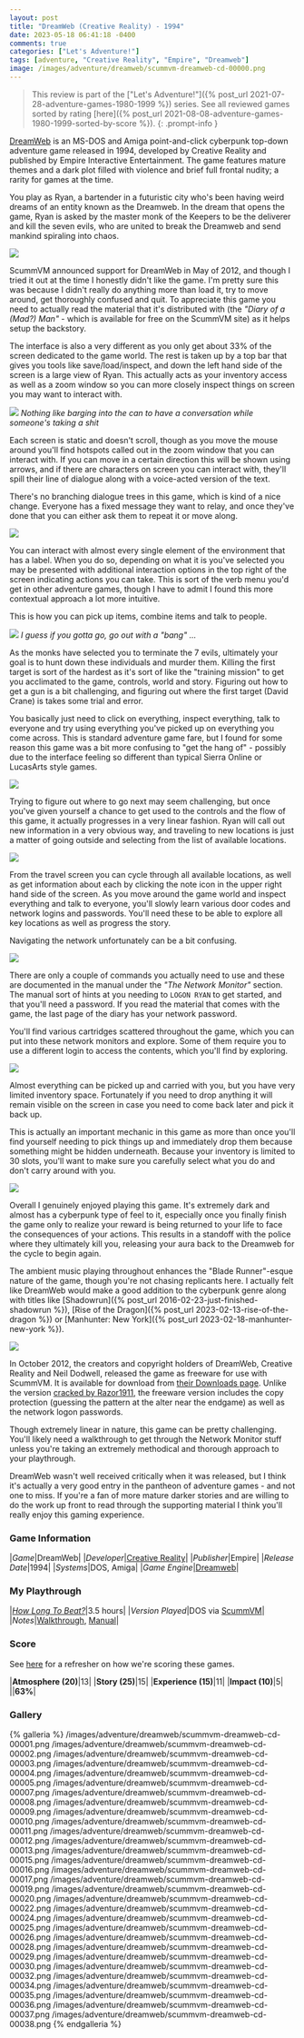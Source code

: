 ```yaml
---
layout: post
title: "DreamWeb (Creative Reality) - 1994"
date: 2023-05-18 06:41:18 -0400
comments: true
categories: ["Let's Adventure!"]
tags: [adventure, "Creative Reality", "Empire", "Dreamweb"]
image: /images/adventure/dreamweb/scummvm-dreamweb-cd-00000.png
---
```

> This review is part of the ["Let's Adventure!"]({% post_url 2021-07-28-adventure-games-1980-1999 %}) series. See all reviewed games sorted by rating [here]({% post_url 2021-08-08-adventure-games-1980-1999-sorted-by-score %}).
{: .prompt-info }

[DreamWeb](https://en.wikipedia.org/wiki/DreamWeb) is an MS-DOS and Amiga point-and-click cyberpunk top-down adventure game released in 1994, developed by Creative Reality and published by Empire Interactive Entertainment. The game features mature themes and a dark plot filled with violence and brief full frontal nudity; a rarity for games at the time.

You play as Ryan, a bartender in a futuristic city who's been having weird dreams of an entity known as the Dreamweb. In the dream that opens the game, Ryan is asked by the master monk of the Keepers to be the deliverer and kill the seven evils, who are united to break the Dreamweb and send mankind spiraling into chaos.

![](/images/adventure/dreamweb/scummvm-dreamweb-cd-00031.png)

ScummVM announced support for DreamWeb in May of 2012, and though I tried it out at the time I honestly didn't like the game. I'm pretty sure this was because I didn't really do anything more than load it, try to move around, get thoroughly confused and quit. To appreciate this game you need to actually read the material that it's distributed with (the _"Diary of a (Mad?) Man"_ - which is available for free on the ScummVM site) as it helps setup the backstory.

The interface is also a very different as you only get about 33% of the screen dedicated to the game world. The rest is taken up by a top bar that gives you tools like save/load/inspect, and down the left hand side of the screen is a large view of Ryan. This actually acts as your inventory access as well as a zoom window so you can more closely inspect things on screen you may want to interact with.

![](/images/adventure/dreamweb/scummvm-dreamweb-cd-00006.png)
_Nothing like barging into the can to have a conversation while someone's taking a shit_

Each screen is static and doesn't scroll, though as you move the mouse around you'll find hotspots called out in the zoom window that you can interact with. If you can move in a certain direction this will be shown using arrows, and if there are characters on screen you can interact with, they'll spill their line of dialogue along with a voice-acted version of the text.

There's no branching dialogue trees in this game, which is kind of a nice change. Everyone has a fixed message they want to relay, and once they've done that you can either ask them to repeat it or move along.

![](/images/adventure/dreamweb/scummvm-dreamweb-cd-00014.png)

You can interact with almost every single element of the environment that has a label. When you do so, depending on what it is you've selected you may be presented with additional interaction options in the top right of the screen indicating actions you can take. This is sort of the verb menu you'd get in other adventure games, though I have to admit I found this more contextual approach a lot more intuitive.

This is how you can pick up items, combine items and talk to people.

![](/images/adventure/dreamweb/scummvm-dreamweb-cd-00018.png)
_I guess if you gotta go, go out with a "bang" ..._

As the monks have selected you to terminate the 7 evils, ultimately your goal is to hunt down these individuals and murder them. Killing the first target is sort of the hardest as it's sort of like the "training mission" to get you acclimated to the game, controls, world and story. Figuring out how to get a gun is a bit challenging, and figuring out where the first target (David Crane) is takes some trial and error.

You basically just need to click on everything, inspect everything, talk to everyone and try using everything you've picked up on everything you come across. This is standard adventure game fare, but I found for some reason this game was a bit more confusing to "get the hang of" - possibly due to the interface feeling so different than typical Sierra Online or LucasArts style games.

![](/images/adventure/dreamweb/scummvm-dreamweb-cd-00027.png)

Trying to figure out where to go next may seem challenging, but once you've given yourself a chance to get used to the controls and the flow of this game, it actually progresses in a very linear fashion. Ryan will call out new information in a very obvious way, and traveling to new locations is just a matter of going outside and selecting from the list of available locations.

![](/images/adventure/dreamweb/scummvm-dreamweb-cd-00033.png)

From the travel screen you can cycle through all available locations, as well as get information about each by clicking the note icon in the upper right hand side of the screen. As you move around the game world and inspect everything and talk to everyone, you'll slowly learn various door codes and network logins and passwords. You'll need these to be able to explore all key locations as well as progress the story.

Navigating the network unfortunately can be a bit confusing.

![](/images/adventure/dreamweb/scummvm-dreamweb-cd-00021.png)

There are only a couple of commands you actually need to use and these are documented in the manual under the _"The Network Monitor"_ section. The manual sort of hints at you needing to `LOGON RYAN` to get started, and that you'll need a password. If you read the material that comes with the game, the last page of the diary has your network password.

You'll find various cartridges scattered throughout the game, which you can put into these network monitors and explore. Some of them require you to use a different login to access the contents, which you'll find by exploring.

![](/images/adventure/dreamweb/scummvm-dreamweb-cd-00023.png)

Almost everything can be picked up and carried with you, but you have very limited inventory space. Fortunately if you need to drop anything it will remain visible on the screen in case you need to come back later and pick it back up.

This is actually an important mechanic in this game as more than once you'll find yourself needing to pick things up and immediately drop them because something might be hidden underneath. Because your inventory is limited to 30 slots, you'll want to make sure you carefully select what you do and don't carry around with you.

![](/images/adventure/dreamweb/scummvm-dreamweb-cd-00039.png)

Overall I genuinely enjoyed playing this game. It's extremely dark and almost has a cyberpunk type of feel to it, especially once you finally finish the game only to realize your reward is being returned to your life to face the consequences of your actions. This results in a standoff with the police where they ultimately kill you, releasing your aura back to the Dreamweb for the cycle to begin again.

The ambient music playing throughout enhances the "Blade Runner"-esque nature of the game, though you're not chasing replicants here. I actually felt like DreamWeb would make a good addition to the cyberpunk genre along with titles like [Shadowrun]({% post_url 2016-02-23-just-finished-shadowrun %}), [Rise of the Dragon]({% post_url 2023-02-13-rise-of-the-dragon %}) or [Manhunter: New York]({% post_url 2023-02-18-manhunter-new-york %}).

![](/images/adventure/dreamweb/scummvm-dreamweb-cd-00040.png)

In October 2012, the creators and copyright holders of DreamWeb, Creative Reality and Neil Dodwell, released the game as freeware for use with ScummVM. It is available for download from [their Downloads page](https://www.scummvm.org/games/#games-dreamweb:dreamweb). Unlike the version [cracked by Razor1911](http://www.textfiles.com/piracy/RAZOR/dream.nfo), the freeware version includes the copy protection (guessing the pattern at the alter near the endgame) as well as the network logon passwords.

Though extremely linear in nature, this game can be pretty challenging. You'll likely need a walkthrough to get through the Network Monitor stuff unless you're taking an extremely methodical and thorough approach to your playthrough.

DreamWeb wasn't well received critically when it was released, but I think it's actually a very good entry in the pantheon of adventure games - and not one to miss. If you're a fan of more mature darker stories and are willing to do the work up front to read through the supporting material I think you'll really enjoy this gaming experience.

### Game Information

|*Game*|DreamWeb|
|*Developer*|[Creative Reality](https://www.mobygames.com/company/1331/creative-reality/)|
|*Publisher*|Empire|
|*Release Date*|1994|
|*Systems*|DOS, Amiga|
|*Game Engine*|[Dreamweb](https://wiki.scummvm.org/index.php/Dreamweb)|

### My Playthrough

|[*How Long To Beat?*](https://howlongtobeat.com/game/2882)|3.5 hours|
|*Version Played*|DOS via [ScummVM](https://www.scummvm.org/)|
|*Notes*|[Walkthrough](https://www.walkthroughking.com/text/dreamweb.aspx), [Manual](https://www.starehry.eu/download/adventure/docs/Dreamweb-Manual.pdf)|

### Score

See [here](https://www.alexbevi.com/blog/2021/07/28/adventure-games-1980-1999/#scoring) for a refresher on how we're scoring these games.

|**Atmosphere (20)**|13|
|**Story (25)**|15|
|**Experience (15)**|11|
|**Impact (10)**|5|
||**63%**|

### Gallery

{% galleria %}
/images/adventure/dreamweb/scummvm-dreamweb-cd-00001.png
/images/adventure/dreamweb/scummvm-dreamweb-cd-00002.png
/images/adventure/dreamweb/scummvm-dreamweb-cd-00003.png
/images/adventure/dreamweb/scummvm-dreamweb-cd-00004.png
/images/adventure/dreamweb/scummvm-dreamweb-cd-00005.png
/images/adventure/dreamweb/scummvm-dreamweb-cd-00007.png
/images/adventure/dreamweb/scummvm-dreamweb-cd-00008.png
/images/adventure/dreamweb/scummvm-dreamweb-cd-00009.png
/images/adventure/dreamweb/scummvm-dreamweb-cd-00010.png
/images/adventure/dreamweb/scummvm-dreamweb-cd-00011.png
/images/adventure/dreamweb/scummvm-dreamweb-cd-00012.png
/images/adventure/dreamweb/scummvm-dreamweb-cd-00013.png
/images/adventure/dreamweb/scummvm-dreamweb-cd-00015.png
/images/adventure/dreamweb/scummvm-dreamweb-cd-00016.png
/images/adventure/dreamweb/scummvm-dreamweb-cd-00017.png
/images/adventure/dreamweb/scummvm-dreamweb-cd-00019.png
/images/adventure/dreamweb/scummvm-dreamweb-cd-00020.png
/images/adventure/dreamweb/scummvm-dreamweb-cd-00022.png
/images/adventure/dreamweb/scummvm-dreamweb-cd-00024.png
/images/adventure/dreamweb/scummvm-dreamweb-cd-00025.png
/images/adventure/dreamweb/scummvm-dreamweb-cd-00026.png
/images/adventure/dreamweb/scummvm-dreamweb-cd-00028.png
/images/adventure/dreamweb/scummvm-dreamweb-cd-00029.png
/images/adventure/dreamweb/scummvm-dreamweb-cd-00030.png
/images/adventure/dreamweb/scummvm-dreamweb-cd-00032.png
/images/adventure/dreamweb/scummvm-dreamweb-cd-00034.png
/images/adventure/dreamweb/scummvm-dreamweb-cd-00035.png
/images/adventure/dreamweb/scummvm-dreamweb-cd-00036.png
/images/adventure/dreamweb/scummvm-dreamweb-cd-00037.png
/images/adventure/dreamweb/scummvm-dreamweb-cd-00038.png
{% endgalleria %}